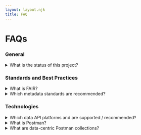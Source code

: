 ```yaml
---
layout: layout.njk
title: FAQ
---
```


<h1>FAQs</h1>

<h3 class="mt-4">General</h3>

<details>
  <summary>What is the status of this project?</summary>

TODO
</details>


<h3 class="mt-4">Standards and Best Practices</h3>

<details>
  <summary>What is FAIR?</summary>



TODO
</details>


<details>
  <summary>Which metadata standards are recommended?</summary>
<div class="card p-2">
TODO
</div>
</details>



<h3 class="mt-4">Technologies</h3>

<details>
  <summary>Which data API platforms and are supported / recommended?</summary>

<div class=""> 
The following platforms and public APIs are currently actively being integrated with:

- Socrata / Data Insights
- MTNA Rich Data Services
- U.S. Census Bureau API

Our pipeline

On the data cataloging side

</details>

<details>
  <summary>What is Postman?</summary>

TODO

</details>

<details>
  <summary>What are data-centric Postman collections?</summary>

TODO

</details>
